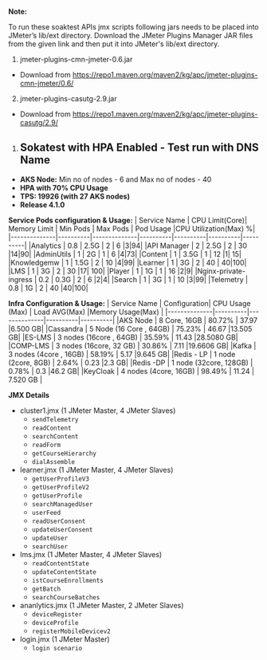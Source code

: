 **Note:**

To run these soaktest APIs jmx scripts following jars needs to be placed into JMeter’s lib/ext directory. Download the JMeter Plugins Manager JAR files from the given link and then put it into JMeter's lib/ext directory.

1. jmeter-plugins-cmn-jmeter-0.6.jar 
  - Download from https://repo1.maven.org/maven2/kg/apc/jmeter-plugins-cmn-jmeter/0.6/
2. jmeter-plugins-casutg-2.9.jar
  - Download from https://repo1.maven.org/maven2/kg/apc/jmeter-plugins-casutg/2.9/


1. ## Sokatest with HPA Enabled - Test run with DNS Name

- **AKS Node:** Min no of nodes - 6 and Max no of nodes - 40 
- **HPA with 70% CPU Usage**
- **TPS: 19926 (with 27 AKS nodes)**
- **Release 4.1.0**

**Service Pods configuration & Usage:**
| Service Name | CPU Limit(Core)| Memory Limit | Min Pods | Max Pods | Pod Usage |CPU Utilization(Max) %|
|--------------|----------|--------------|----------|----------|----------|----------|
|Analytics     |  0.8     |    2.5G      |   2      |     6     |3|94|
|API Manager   |    2     |   2.5G        |   2      |     30    |14|90|
|AdminUtils    |    1     |     2G        |   1      |     6     |4|73|
|Content       |   1      |   3.5G        |   1     |     12     |1| 15|
|Knowledgemw   |   1      |   1.5G        |   2      |     10     |4|99|
|Learner       |   1      |     3G        |    2    |     40     | 40|100|
|LMS           |   1      |     3G        |    2    |     30     |17| 100|
|Player        |    1     |     1G        |    1     |    16     |2|9|
|Nginx-private-ingress    |    0.2 |   0.3G  |   2   |     6     |2|4|
|Search        |   1      |   3G          |    1     |    10     |3|99|
|Telemetry     |   0.8    |   1G          |     2    |    40     |40|100|


**Infra Configuration & Usage:**
| Service Name | Configuration| CPU Usage (Max) | Load AVG(Max) |Memory Usage(Max) |
|--------------|----------|--------------|----------|----------|
|AKS Node      | 8 Core, 16GB |    80.72%  |     37.97     |6.500 GB|
|Cassandra    | 5 Node (16 Core , 64GB) |   75.23%   |  46.67   |13.505 GB|
|ES-LMS       | 3 nodes (16core , 64GB) |   35.59%   |  11.43   |28.5080 GB|
|COMP-LMS     | 3 nodes (16core, 32 GB) |   30.86%   |  7.11    |19.6606 GB|
|Kafka        | 3 nodes (4core , 16GB)  |   58.19%   |  5.17    |9.645 GB|
|Redis - LP   | 1 node (2core, 8GB)     |    2.64%   |  0.23    |2.3 GB|
|Redis -DP    | 1 node (32core, 128GB)  |    0.78%   |    0.3   |46.2 GB|
|KeyCloak     | 4 nodes (4core, 16GB)   |   98.49%   |  11.24   | 7.520 GB |

**JMX Details**
- cluster1.jmx (1 JMeter Master, 4 JMeter Slaves)
  - ```sendTelemetry```
  - ```readContent```
  - ```searchContent```
  - ```readForm```
  - ```getCourseHierarchy```
  - ```dialAssemble``` 
- learner.jmx (1 JMeter Master, 4 JMeter Slaves)
  - ```getUserProfileV3```
  - ```getUserProfileV2``` 
  - ```getUserProfile```
  - ```searchManagedUser```
  - ```userFeed```
  - ```readUserConsent```
  - ```updateUserConsent```
  - ```updateUser```
  - ```searchUser```
- lms.jmx (1 JMeter Master, 4 JMeter Slaves)
  - ```readContentState```
  - ```updateContentState```
  - ```istCourseEnrollments```
  - ```getBatch```
  - ```searchCourseBatches```
- ananlytics.jmx (1 JMeter Master, 2 JMeter Slaves)
  - ```deviceRegister```
  - ```deviceProfile```
  - ```registerMobileDevicev2```
- login.jmx (1 JMeter Master)
  - ```login scenario```
